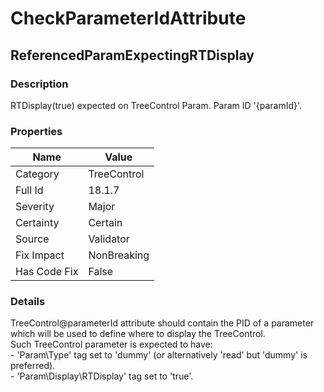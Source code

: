 ﻿---  
uid: Validator_18_1_7  
---

# CheckParameterIdAttribute

## ReferencedParamExpectingRTDisplay

### Description

RTDisplay(true) expected on TreeControl Param. Param ID '{paramId}'.

### Properties

| Name         | Value       |
| ------------ | ----------- |
| Category     | TreeControl |
| Full Id      | 18.1.7      |
| Severity     | Major       |
| Certainty    | Certain     |
| Source       | Validator   |
| Fix Impact   | NonBreaking |
| Has Code Fix | False       |

### Details

TreeControl@parameterId attribute should contain the PID of a parameter which will be used to define where to display the TreeControl.  
Such TreeControl parameter is expected to have:  
\- 'Param\\Type' tag set to 'dummy' (or alternatively 'read' but 'dummy' is preferred).  
\- 'Param\\Display\\RTDisplay' tag set to 'true'.
